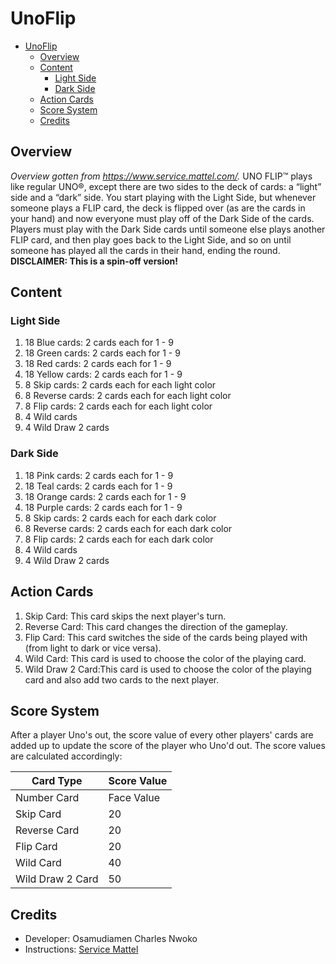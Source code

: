 # UnoFlip

<!-- TOC -->
* [UnoFlip](#unoflip)
  * [Overview](#overview)
  * [Content](#content)
    * [Light Side](#light-side)
    * [Dark Side](#dark-side)
  * [Action Cards](#action-cards)
  * [Score System](#score-system)
  * [Credits](#credits)
<!-- TOC -->

## Overview
_Overview gotten from https://www.service.mattel.com/._ UNO FLIP™ plays like regular UNO®, except there are two sides to the deck of cards: a “light” side and a “dark” side. You start playing with the Light Side, but whenever someone plays a FLIP card, the deck is flipped over (as are the cards in your hand) and now everyone must play off of the Dark Side of the cards. Players must play with the Dark Side cards until someone else plays another FLIP card, and then play goes back to the Light Side, and so on until someone has played all the cards in their hand, ending the round. **DISCLAIMER: This is a spin-off version!**

## Content
### Light Side
1. 18 Blue cards: 2 cards each for 1 - 9
2. 18 Green cards: 2 cards each for 1 - 9
3. 18 Red cards: 2 cards each for 1 - 9
4. 18 Yellow cards: 2 cards each for 1 - 9
5. 8 Skip cards: 2 cards each for each light color
6. 8 Reverse cards: 2 cards each for each light color
7. 8 Flip cards: 2 cards each for each light color
8. 4 Wild cards
9. 4 Wild Draw 2 cards

### Dark Side
1. 18 Pink cards: 2 cards each for 1 - 9
2. 18 Teal cards: 2 cards each for 1 - 9
3. 18 Orange cards: 2 cards each for 1 - 9
4. 18 Purple cards: 2 cards each for 1 - 9
5. 8 Skip cards: 2 cards each for each dark color
6. 8 Reverse cards: 2 cards each for each dark color
7. 8 Flip cards: 2 cards each for each dark color
8. 4 Wild cards
9. 4 Wild Draw 2 cards

## Action Cards
1. Skip Card: This card skips the next player's turn.
2. Reverse Card: This card changes the direction of the gameplay.
3. Flip Card: This card switches the side of the cards being played with (from light to dark or vice versa).
4. Wild Card: This card is used to choose the color of the playing card.
5. Wild Draw 2 Card:This card is used to choose the color of the playing card and also add two cards to the next player.

## Score System
After a player Uno's out, the score value of every other players' cards are added up to update the score of the player who Uno'd out. The score values are calculated accordingly:

| Card Type        | Score Value |
|------------------|-------------|
| Number Card      | Face Value  |
| Skip Card        | 20          |
| Reverse Card     | 20          |
| Flip Card        | 20          |
| Wild Card        | 40          |
| Wild Draw 2 Card | 50          |

## Credits
* Developer: Osamudiamen Charles Nwoko
* Instructions: [Service Mattel](https://service.mattel.com/instruction_sheets/GDR44-English.pdf)
